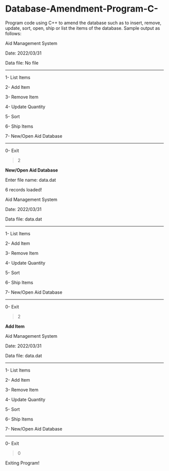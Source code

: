 # Database-Amendment-Program-C-
Program code using C++ to amend the database such as to insert, remove, update, sort, open, ship or list the items of the database.
Sample output as follows:

Aid Management System

Date: 2022/03/31

Data file: No file

---------------------------------

1- List Items

2- Add Item

3- Remove Item

4- Update Quantity

5- Sort

6- Ship Items

7- New/Open Aid Database

---------------------------------

0- Exit

> 2




****New/Open Aid Database****

Enter file name: data.dat

6 records loaded!


Aid Management System

Date: 2022/03/31

Data file: data.dat

---------------------------------

1- List Items

2- Add Item

3- Remove Item

4- Update Quantity

5- Sort

6- Ship Items

7- New/Open Aid Database

---------------------------------

0- Exit

> 2




****Add Item****

Aid Management System

Date: 2022/03/31

Data file: data.dat

---------------------------------

1- List Items

2- Add Item

3- Remove Item

4- Update Quantity

5- Sort

6- Ship Items

7- New/Open Aid Database

---------------------------------

0- Exit

> 0

Exiting Program!

